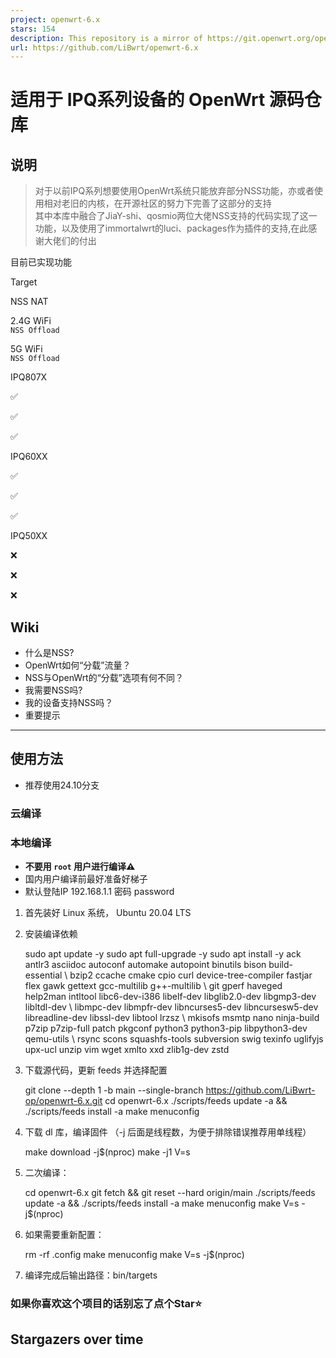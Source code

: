 ```yaml
---
project: openwrt-6.x
stars: 154
description: This repository is a mirror of https://git.openwrt.org/openwrt/openwrt.git It is for reference only and is not active for check-ins.  We will continue to accept Pull Requests here. They will be merged via staging trees then into openwrt.git.
url: https://github.com/LiBwrt/openwrt-6.x
---
```


适用于 IPQ系列设备的 OpenWrt 源码仓库
=========================

说明
--

> 对于以前IPQ系列想要使用OpenWrt系统只能放弃部分NSS功能，亦或者使用相对老旧的内核，在开源社区的努力下完善了这部分的支持  
> 其中本库中融合了JiaY-shi、qosmio两位大佬NSS支持的代码实现了这一功能，以及使用了immortalwrt的luci、packages作为插件的支持,在此感谢大佬们的付出

目前已实现功能

Target

NSS NAT

2.4G WiFi  
`NSS Offload`

5G WiFi  
`NSS Offload`

IPQ807X

✅

✅

✅

IPQ60XX

✅

✅

✅

IPQ50XX

❌

❌

❌

Wiki
----

-   什么是NSS?
-   OpenWrt如何“分载”流量？
-   NSS与OpenWrt的“分载”选项有何不同？
-   我需要NSS吗?
-   我的设备支持NSS吗？
-   重要提示

* * *

使用方法
----

-   推荐使用24.10分支

### 云编译

### 本地编译

-   **不要用 `root` 用户进行编译⚠**
-   国内用户编译前最好准备好梯子
-   默认登陆IP 192.168.1.1 密码 password

1.  首先装好 Linux 系统， Ubuntu 20.04 LTS
    
2.  安装编译依赖
    
    sudo apt update -y
    sudo apt full-upgrade -y
    sudo apt install -y ack antlr3 asciidoc autoconf automake autopoint binutils bison build-essential \\
    bzip2 ccache cmake cpio curl device-tree-compiler fastjar flex gawk gettext gcc-multilib g++-multilib \\
    git gperf haveged help2man intltool libc6-dev-i386 libelf-dev libglib2.0-dev libgmp3-dev libltdl-dev \\
    libmpc-dev libmpfr-dev libncurses5-dev libncursesw5-dev libreadline-dev libssl-dev libtool lrzsz \\
    mkisofs msmtp nano ninja-build p7zip p7zip-full patch pkgconf python3 python3-pip libpython3-dev qemu-utils \\
    rsync scons squashfs-tools subversion swig texinfo uglifyjs upx-ucl unzip vim wget xmlto xxd zlib1g-dev zstd
    
3.  下载源代码，更新 feeds 并选择配置
    
    git clone --depth 1 -b main --single-branch https://github.com/LiBwrt-op/openwrt-6.x.git
    cd openwrt-6.x
    ./scripts/feeds update -a && ./scripts/feeds install -a
    make menuconfig
    
4.  下载 dl 库，编译固件 （-j 后面是线程数，为便于排除错误推荐用单线程）
    
    make download -j$(nproc)
    make -j1 V=s
    
5.  二次编译：
    
    cd openwrt-6.x
    git fetch && git reset --hard origin/main
    ./scripts/feeds update -a && ./scripts/feeds install -a
    make menuconfig
    make V=s -j$(nproc)
    
6.  如果需要重新配置：
    
    rm -rf .config
    make menuconfig
    make V=s -j$(nproc)
    
7.  编译完成后输出路径：bin/targets
    

### 如果你喜欢这个项目的话别忘了点个Star⭐

Stargazers over time
--------------------
